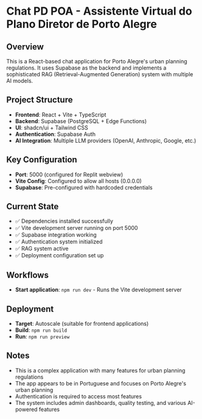 # Chat PD POA - Assistente Virtual do Plano Diretor de Porto Alegre

## Overview
This is a React-based chat application for Porto Alegre's urban planning regulations. It uses Supabase as the backend and implements a sophisticated RAG (Retrieval-Augmented Generation) system with multiple AI models.

## Project Structure
- **Frontend**: React + Vite + TypeScript
- **Backend**: Supabase (PostgreSQL + Edge Functions)
- **UI**: shadcn/ui + Tailwind CSS
- **Authentication**: Supabase Auth
- **AI Integration**: Multiple LLM providers (OpenAI, Anthropic, Google, etc.)

## Key Configuration
- **Port**: 5000 (configured for Replit webview)
- **Vite Config**: Configured to allow all hosts (0.0.0.0)
- **Supabase**: Pre-configured with hardcoded credentials

## Current State
- ✅ Dependencies installed successfully
- ✅ Vite development server running on port 5000
- ✅ Supabase integration working
- ✅ Authentication system initialized
- ✅ RAG system active
- ✅ Deployment configuration set up

## Workflows
- **Start application**: `npm run dev` - Runs the Vite development server

## Deployment
- **Target**: Autoscale (suitable for frontend applications)
- **Build**: `npm run build`
- **Run**: `npm run preview`

## Notes
- This is a complex application with many features for urban planning regulations
- The app appears to be in Portuguese and focuses on Porto Alegre's urban planning
- Authentication is required to access most features
- The system includes admin dashboards, quality testing, and various AI-powered features